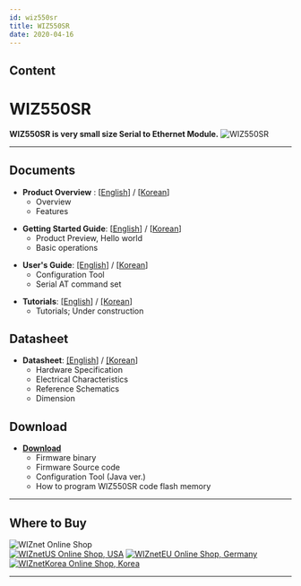 ```yaml
---
id: wiz550sr
title: WIZ550SR
date: 2020-04-16
---
```


## Content

# WIZ550SR

**WIZ550SR is very small size Serial to Ethernet Module.**
![WIZ550SR](/products/wiz550sr/wiz550sr_ds/wiz550sr.png%20)

-----

## Documents

  - **Product Overview** :
    [[English](Overview-[EN].md)] /
    [[Korean](Overview-[KO].md)]
      - Overview
      - Features

<!-- end list -->

  - **Getting Started Guide**:
    [[English](Getting_Started-[EN].md)] /
    [[Korean](Getting_Started-[KO].md)]
      - Product Preview, Hello world
      - Basic operations

<!-- end list -->

  - **User's Guide**:
    [\[English](/products/wiz550sr/wiz550sr_userguide_en)\] /
    [\[Korean](/products/wiz550sr/wiz550sr_userguide_kr)\]
      - Configuration Tool
      - Serial AT command set

<!-- end list -->

  - **Tutorials**:
    [\[English](/products/wiz550sr/wiz550sr_tutorial_en)\] /
    [\[Korean](/products/wiz550sr/wiz550sr_tutorial_kr)\]
      - Tutorials; Under construction


## Datasheet

  - **Datasheet**: 
  [\[English](/products/wiz550sr/wiz550sr_ds_en)\] /
    [\[Korean](/products/wiz550sr/wiz550sr_ds_kr)\] 
      - Hardware Specification
      - Electrical Characteristics
      - Reference Schematics
      - Dimension

## Download

  - **[Download](Download.md)**
      - Firmware binary
      - Firmware Source code 
      - Configuration Tool (Java ver.)
      - How to program WIZ550SR code flash memory

-----

## Where to Buy

![WIZnet Online Shop](/products/w5500/buynow.png)  
[![WIZnetUS Online Shop,
USA](/products/w5500/w5500_evb/icons/dollar.png)](http://www.shopwiznet.com/)
[![WIZnetEU Online Shop,
Germany](/products/w5500/w5500_evb/icons/european-euro.png)](http://shop.wiznet.eu/)
[![WIZnetKorea Online Shop,
Korea](/products/w5500/w5500_evb/icons/won.png)](http://shop.wiznet.co.kr/)

-----
